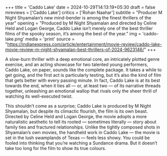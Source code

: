 +++
title = 'Caddo Lake'
date = 2024-10-29T14:13:19+05:30
draft = false
mreviews = ['Caddo Lake']
critics = ['Rohan Naahar']
subtitle = "Producer M Night Shyamalan’s new mind-bender is among the finest thrillers of the year"
opening = "Produced by M Night Shyamalan and directed by Celine Held and Logan George, Caddo Lake isn’t merely one of the best thriller films of the spooky season, it’s among the best of the year."
img = 'caddo-lake.png'
media = 'print'
source = "https://indianexpress.com/article/entertainment/movie-review/caddo-lake-movie-review-m-night-shyamalan-best-thrillers-of-2024-9623146/"
+++

A slow-burn thriller with a deep emotional core, an intricately plotted genre exercise, and an acting showcase for two talented young performers, Caddo Lake, on paper, sounds like the complete package. It takes a while to get going, and the first act is particularly testing, but it’s also the kind of film that gets better with every passing minute. In fact, Caddo Lake is at its best towards the end, when it ties all — or, at least two — of its narrative threads together, unleashing an emotional wallop that rivals only the sheer thrill of watching its well-executed twist.

This shouldn’t come as a surprise; Caddo Lake is produced by M Night Shyamalan, but despite its climactic flourish, the film is its own beast. Directed by Celine Held and Logan George, the movie adopts a more naturalistic aesthetic to tell its rooted — sometimes literally — story about family ties and fractured relationships. Unlike the tightly composed shots in Shyamalan’s own movies, the handheld work in Caddo Lake — the movie is set in the lush swamplands of Texas — feels less showy. You could be fooled into thinking that you’re watching a Sundance drama. But it doesn’t take too long for the film to show its true colours.
